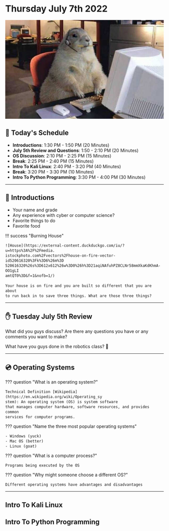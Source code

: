 # Thursday July 7th 2022

![Squirrel](assets/squirrel-on-computer.jpg)

## 📆 Today's Schedule

- **Introductions**: 1:30 PM - 1:50 PM (20 Minutes)
- **July 5th Review and Questions**: 1:50 - 2:10 PM (20 Minutes)
- **OS Discussion**: 2:10 PM - 2:25 PM (15 Minutes)
- **Break**: 2:25 PM - 2:40 PM (15 Minutes)
- **Intro To Kali Linux**: 2:40 PM - 3:20 PM (40 Minutes)
- **Break**: 3:20 PM - 3:30 PM (10 Minutes)
- **Intro To Python Programming**: 3:30 PM - 4:00 PM (30 Minutes) 

---

## 🫡  Introductions

- Your name and grade
- Any experience with cyber or computer science?
- Favorite things to do
- Favorite food

!!! success "Burning House"

    ![House](https://external-content.duckduckgo.com/iu/?u=https%3A%2F%2Fmedia.
    istockphoto.com%2Fvectors%2Fhouse-on-fire-vector-id520616320%3Fk%3D6%26m%3D
    520616320%26s%3D612x612%26w%3D0%26h%3D21aqiNAfuhPZ8CLNr58mmXkaKdKhmA-OO1gLI
    amtQT0%3D&f=1&nofb=1/)

    Your house is on fire and you are built so different that you are about
    to run back in to save three things. What are those three things?

---

## ✋ Tuesday July 5th Review

What did you guys discuss? Are there any questions you have or any comments
you want to make?

What have you guys done in the robotics class? 🤖

---

## 💿 Operating Systems

??? question "What is an operating system?"

    Technical Definition [Wikipedia](https://en.wikipedia.org/wiki/Operating_sy
    stem): An operating system (OS) is system software 
    that manages computer hardware, software resources, and provides common 
    services for computer programs. 

??? question "Name the three most popular operating systems"

    - Windows (yuck)
    - Mac OS (better)
    - Linux (goat)

??? question "What is a computer process?"

    Programs being executed by the OS

??? question "Why might someone choose a different OS?"
    
    Different operating systems have advantages and disadvantages

---

## Intro To Kali Linux

## Intro To Python Programming



